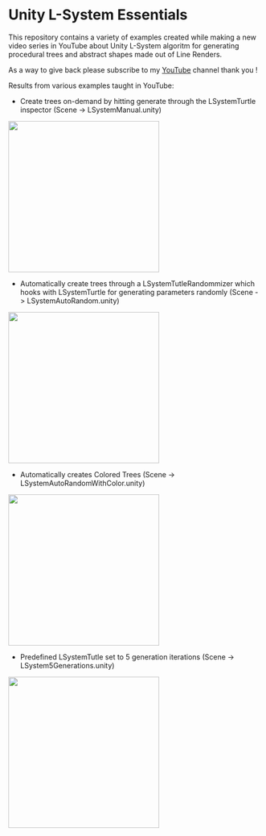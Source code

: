 # Unity L-System Essentials

This repository contains a variety of examples created while making a new video series in YouTube about Unity L-System algoritm for generating procedural trees and abstract shapes made out of Line Renders.

As a way to give back please subscribe to my [YouTube](https://www.youtube.com/c/dilmervalecillos) channel thank you !

Results from various examples taught in YouTube:

- Create trees on-demand by hitting generate through the LSystemTurtle inspector  (Scene -> LSystemManual.unity)

<img src="https://github.com/dilmerv/UnityLSystemEssentials/blob/master/docs/images/lsystemmanual.gif" width="300">

- Automatically create trees through a LSystemTutleRandommizer which hooks with LSystemTurtle for generating parameters randomly (Scene -> LSystemAutoRandom.unity)

<img src="https://github.com/dilmerv/UnityLSystemEssentials/blob/master/docs/images/lsystemauto.gif" width="300">

- Automatically creates Colored Trees (Scene -> LSystemAutoRandomWithColor.unity)

<img src="https://github.com/dilmerv/UnityLSystemEssentials/blob/master/docs/images/lsystemautocolor.gif" width="300">

- Predefined LSystemTutle set to 5 generation iterations (Scene -> LSystem5Generations.unity)

<img src="https://github.com/dilmerv/UnityLSystemEssentials/blob/master/docs/images/lsystem5generations.gif" width="300">